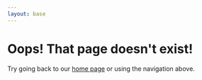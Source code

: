 ```yaml
---
layout: base
---
```


# Oops! That page doesn't exist!

Try going back to our [home page](/) or using the navigation above.
